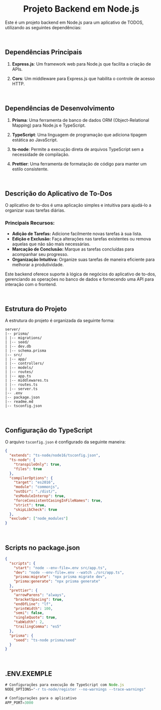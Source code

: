 # <center>Projeto Backend em Node.js</center>

Este é um projeto backend em Node.js para um aplicativo de TODOS, utilizando as seguintes dependências:

<br>

## Dependências Principais

1. **Express.js**: Um framework web para Node.js que facilita a criação de APIs.

2. **Cors**: Um middleware para Express.js que habilita o controle de acesso HTTP.

<br>

## Dependências de Desenvolvimento

1. **Prisma**: Uma ferramenta de banco de dados ORM (Object-Relational Mapping) para Node.js e TypeScript.

2. **TypeScript**: Uma linguagem de programação que adiciona tipagem estática ao JavaScript.

3. **ts-node**: Permite a execução direta de arquivos TypeScript sem a necessidade de compilação.

4. **Prettier**: Uma ferramenta de formatação de código para manter um estilo consistente.

<br>

## Descrição do Aplicativo de To-Dos

O aplicativo de to-dos é uma aplicação simples e intuitiva para ajudá-lo a organizar suas tarefas diárias.

### Principais Recursos:

- **Adição de Tarefas:** Adicione facilmente novas tarefas à sua lista.
- **Edição e Exclusão:** Faça alterações nas tarefas existentes ou remova aquelas que não são mais necessárias.
- **Marcação de Conclusão:** Marque as tarefas concluídas para acompanhar seu progresso.
- **Organização Intuitiva:** Organize suas tarefas de maneira eficiente para melhorar a produtividade.

Este backend oferece suporte à lógica de negócios do aplicativo de to-dos, gerenciando as operações no banco de dados e fornecendo uma API para interação com o frontend.

<br>

## Estrutura do Projeto

A estrutura do projeto é organizada da seguinte forma:

```
server/
|-- prisma/
| |-- migrations/
| |-- seed/
| |-- dev.db
| |-- schema.prisma
|-- src/
| |-- app/
| |-- controllers/
| |-- models/
| |-- routes/
| |-- app.ts
| |-- middlewares.ts
| |-- routes.ts
| |-- server.ts
|-- .env
|-- package.json
|-- readme.md
|-- tsconfig.json
```

<br>

## Configuração do TypeScript

O arquivo `tsconfig.json` é configurado da seguinte maneira:

```json
{
  "extends": "ts-node/node16/tsconfig.json",
  "ts-node": {
    "transpileOnly": true,
    "files": true
  },
  "compilerOptions": {
    "target": "es2016",
    "module": "commonjs",
    "outDir": "./dist/",
    "esModuleInterop": true,
    "forceConsistentCasingInFileNames": true,
    "strict": true,
    "skipLibCheck": true
  },
  "exclude": ["node_modules"]
}
```

<br>

## Scripts no package.json

```json
{
  "scripts": {
    "start": "node --env-file=.env src/app.ts",
    "dev": "node --env-file=.env --watch ./src/app.ts",
    "prisma:migrate": "npx prisma migrate dev",
    "prisma:generate": "npx prisma generate"
  },
  "prettier": {
    "arrowParens": "always",
    "bracketSpacing": true,
    "endOfLine": "lf",
    "printWidth": 100,
    "semi": false,
    "singleQuote": true,
    "tabWidth": 2,
    "trailingComma": "es5"
  },
  "prisma": {
    "seed": "ts-node prisma/seed"
  }
}
```

<br>

## .ENV.EXEMPLE

```js
# Configurações para execução de TypeScript com Node.js
NODE_OPTIONS="-r ts-node/register --no-warnings --trace-warnings"

# Configurações para o aplicativo
APP_PORT=3000
```
